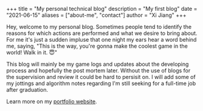 +++
title = "My personal technical blog"
description = "My first blog"
date = "2021-06-15"
aliases = ["about-me", "contact"]
author = "Xi Jiang"
+++

Hey, welcome to my personal blog. Sometimes people tend to identify the reasons for which actions are performed and what we desire to bring about. For me it's just a sudden impluse that one night my ears hear a word behind me, saying, "This is the way, you're gonna make the coolest game in the world! Walk in it. 😇"

This blog will mainly be my game logs and updates about the developing process and hopefully the post mortem later. Without the use of blogs for the supervision and review it could be hard to persisit on. I will add some of my jottings and algorithm notes regarding I'm still seeking for a full-time job after graduation.

Learn more on my [portfolio website](https://ruby-jiang.github.io/myPortfolio/).
